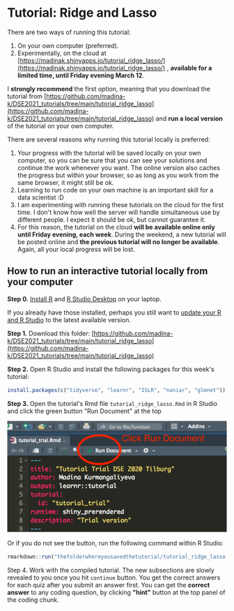 # Tutorial: Ridge and Lasso

There are two ways of running this tutorial:

1. On your own computer (preferred).
2. Experimentally, on the cloud at [https://madinak.shinyapps.io/tutorial_ridge_lasso/](https://madinak.shinyapps.io/tutorial_ridge_lasso/) , **available for a limited time, until Friday evening March 12**.

I __strongly recommend__ the first option, meaning that you download the tutorial from [https://github.com/madina-k/DSE2021_tutorials/tree/main/tutorial_ridge_lasso](https://github.com/madina-k/DSE2021_tutorials/tree/main/tutorial_ridge_lasso) and __run a local version__ of the tutorial on your own computer. 

There are several reasons why running this tutorial locally is preferred:

1. Your progress with the tutorial will be saved locally on your own computer, so you can be sure that you can see your solutions and continue the work whenever you want. The online version also caches the progress but within your browser, so as long as you work from the same browser, it might still be ok. 
2. Learning to run code on your own machine is an important skill for a data scientist :D
3. I am experimenting with running these tutorials on the cloud for the first time. I don't know how well the server will handle simultaneous use by different people. I expect it should be ok, but cannot guarantee it. 
4. For this reason, the tutorial on the cloud **will be available online only until Friday evening, each week**. During the weekend, a new tutorial will be posted online and **the previous tutorial will  no longer be available**. Again, all your local progress will be lost.

## How to run an interactive tutorial locally from your computer

**Step 0.** [Install R](https://www.r-project.org/) and [R Studio Desktop](https://rstudio.com/products/rstudio/download/) on your laptop.

If you already have those installed, perhaps you still want to [update your R and R Studio](https://uvastatlab.github.io/phdplus/installR.html) to the latest available version.

**Step 1.** Download this folder: [https://github.com/madina-k/DSE2021_tutorials/tree/main/tutorial_ridge_lasso](https://github.com/madina-k/DSE2021_tutorials/tree/main/tutorial_ridge_lasso)

**Step 2.** Open R Studio and install the following packages for this week's tutorial:

```r
install.packages(c("tidyverse", "learnr", "ISLR", "naniar", "glmnet"))
```
**Step 3.** Open the tutorial's Rmd file `tutorial_ridge_lasso.Rmd` in R Studio and click the green button "Run Document" at the top


![Rundoc](images/step2.png)

Or if you do not see the button, run the following command within R Studio: 

```r 
rmarkdown::run("thefolderwhereyousavedthetutorial/tutorial_ridge_lasso.Rmd")

```
Step 4. Work with the compiled tutorial.  The  new subsections are slowly revealed to you once you hit  `continue` button. You get the correct answers for each quiz after you submit an answer first. You can get the **correct answer** to any coding question, by clicking **"hint"** button at the top panel of the coding chunk.

